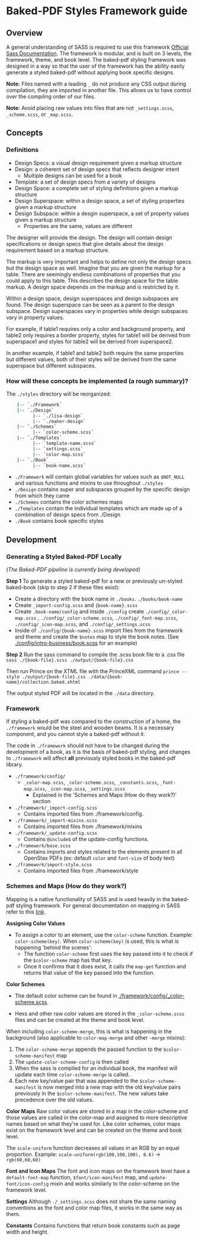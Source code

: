 # Baked-PDF Styles Framework guide

## Overview
A general understanding of SASS is required to use this framework [Official Sass Documentation](http://sass-lang.com/documentation/file.SASS_REFERENCE.html).
The framework is modular, and is built on 3 levels, the framework, theme, and book level.
The baked-pdf styling framework was designed in a way so that the user of the framework has the ability easily generate a styled baked-pdf without applying book specific designs.

**Note:** Files named with a leading `_` do not produce any CSS output during compilation, they are imported in another file. This allows us to have control over the compiling order of our files.

**Note:** Avoid placing raw values into files that are not `_settings.scss`, `_scheme.scss`, or `_map.scss`.

## Concepts

### Definitions
- Design Specs: a visual design requirement given a markup structure 
- Design: a coherent set of design specs that reflects designer intent
  - Multiple designs can be used for a book 
- Template: a set of design specs from a variety of designs
- Design Space: a complete set of styling definitions given a markup structure
- Design Superspace: within a design space, a set of styling properties given a markup structure
- Design Subspace: within a desgin superspace, a set of property values given a markup structure 
  - Properties are the same, values are different 

The designer will provide the design. 
The design will contain design specifications or design specs that give details about the design requirement based on a markup structure. 

The markup is very important and helps to define not only the design specs but the design space as well. 
Imagine that you are given the markup for a table. There are seemingly endless combinations of properties that you could apply to this table. This describes the design space for the table markup.
A design space depends on the markup and is restricted by it. 

Within a design space, design superspaces and design subspaces are found. 
The design superspace can be seen as a parent to the design subspace. 
Design superspaces vary in properties while design subspaces vary in property values. 

For example, if table1 requires only a color and background property, and table2 only requires a border property, styles for table1 will be derived from superspace1 and styles for table2 will be derived from superspace2.

In another example, if table1 and table2 both require the same properties but different values, both of their styles will be derived from the same superspace but different subspaces. 

### How will these concepts be implemented (a rough summary)? 
The `./styles` directory will be reorganized: 
```bash
    |-- `./Framework`
    |-- `./Design`
          |-- `./lisa-design`
          |-- `./maher-design`
    |-- `./Schemes`
          |-- `color-scheme.scss`
    |-- `./Templates`
          |-- `template-name.scss`
          |-- `settings.scss`
          |-- `color-map.scss`
    |-- `./Book`
          |-- `book-name.scss`
```
- `./Framework` will contain global variables for values such as `$NOT_NULL` and various functions and mixins to use throughout `./styles`
- `./Design` contains super and subspaces grouped by the specific design from which they came 
- `./Schemes` contains the color schemes maps
- `./Templates` contain the individual templates which are made up of a combination of design specs from ./Design
- `./Book` contains book specific styles



## Development

### Generating a Styled Baked-PDF Locally
(*The Baked-PDF pipeline is currently being developed*)

**Step 1**
To generate a styled baked-pdf for a new or previously un-styled baked-book (skip to step 2 if these files exist):
- Create a directory with the book name in `./books`. `./books/book-name`
- Create `_import-config.scss` and `{book-name}.scss`
- Create `.book-name/config` and inside `./config` create `./config/_color-map.scss` , `./config/_color-scheme.scss`, `./config/_font-map.scss`, `./config/_icon-map.scss`, and `./config/_settings.scss`
- Inside of `./config/{book-name}.scss` import files from the framework and theme and create the `$notes` map to style the book notes. (See [./config/intro-business/book.scss](./config/intro-business/book.scss) for an example)

**Step 2**
Run the sass command to compile the .scss book file to a .css file `sass ./{book-file}.scss ./output/{book-file}.css`

Then run Prince on the XTML file with the PrinceXML command `prince --style ./output/{book-file}.css ./data/{book-name}/collection.baked.xhtml`

The output styled PDF will be located in the `./data` directory.

### Framework
If styling a baked-pdf was compared to the construction of a home, the `./framework` would be the steel and wooden beams. It is a necessary component, and you cannot style a baked-pdf without it.

The code in `./framework` should not have to be changed during the development of a book, as it is the basis of baked-pdf styling, and changes to `./framework` will affect **all** previously styled books in the baked-pdf library.

- `./framework/config/`
    - `_color-map.scss`, `_color-scheme.scss`, `_constants.scss`, `_font-map.scss`, `_icon-map.scss`, `_settings.scss`
      - Explained in the 'Schemes and Maps (How do they work?)' section
- `./framework/_import-config.scss`
  - Contains imported files from ./framework/config.
- `./framework/_import-mixins.scss`
  - Contains imported files from ./framework/mixins
- `./framework/_update-config.scss`
  - Contains `@include`s of the update-config functions.
- `./framework/base.scss`
  - Contains imports and styles related to the elements present in all OpenStax PDFs (ex: default `color` and `font-size` of body text)
- `./framework/import-style.scss`
  - Contains imported files from ./framework/style


### Schemes and Maps (How do they work?)
Mapping is a native functionality of SASS and is used heavily in the baked-pdf styling framework. For general documentation on mapping in SASS refer to this [link](http://sass-lang.com/documentation/file.SASS_REFERENCE.html#maps).

**Assigning Color Values**
- To assign a color to an element, use the `color-scheme` function. Example: `color-scheme(key)`. When `color-scheme(key)` is used, this is what is happening 'behind the scenes':
  * The function `color-scheme` first uses the key passed into it to check if the `$color-scheme` map has that key.
  * Once it confirms that it does exist, it calls the `map-get` function and returns that value of the key passed into the function.

**Color Schemes**
- The default color scheme can be found in [./framework/config/_color-scheme.scss](./framework/config/_color-scheme.scss).

- Hexs and other raw color values are stored in the `_color-scheme.scss` files and can be created at the theme and book level.

When including `color-scheme-merge`, this is what is happening in the background (also applicable to `color-map-merge` and other `-merge` mixins):
1. The `color-scheme-merge` appends the passed function to the `$color-scheme-manifest` map
2. The `update-color-scheme-config` is then called
3. When the sass is compiled for an individual book, the manifest will update each time `color-scheme-merge` is called.
4. Each new key/value pair that was appended to the `$color-scheme-manifest` is now merged into a new map with the old key/value pairs previously in the `$color-scheme-manifest`. The new values take precedence over the old values.

**Color Maps**
Raw color values are stored in a map in the color-scheme and those values are called in the color-map and assigned to more descriptive names based on what they're used for.
Like color schemes, color maps exist on the framework level and can be created on the theme and book level.

The `scale-uniform` function decreases all values in an RGB by an equal proportion.
Example: `scale-uniform(rgb(100,100,100), 0.6)` -> `rgb(60,60,60)`

**Font and Icon Maps**
The font and icon maps on the framework level have a `default-font-map` function, `$font/icon-manifest` map, and `update-font/icon-config` mixin and works similarly to the color-scheme on the framework level.


**Settings**
Although `./_settings.scss` does not share the same naming conventions as the font and color map files, it works in the same way as them.

**Constants**
Contains functions that return book constants such as page width and height.
